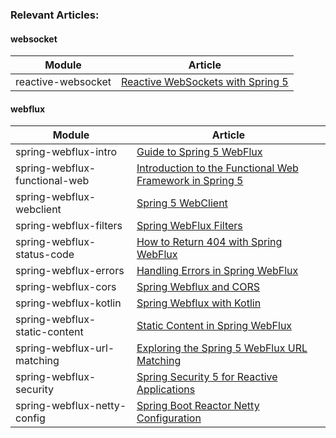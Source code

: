 ### Relevant Articles: 


#### websocket

Module | Article
--|--
reactive-websocket | [Reactive WebSockets with Spring 5](http://www.baeldung.com/spring-5-reactive-websockets)




#### webflux

Module | Article
--|--
spring-webflux-intro | [Guide to Spring 5 WebFlux](https://www.baeldung.com/spring-webflux)
spring-webflux-functional-web | [Introduction to the Functional Web Framework in Spring 5](https://www.baeldung.com/spring-5-functional-web)
spring-webflux-webclient | [Spring 5 WebClient](https://www.baeldung.com/spring-5-webclient)
spring-webflux-filters | [Spring WebFlux Filters](https://www.baeldung.com/spring-webflux-filters)
spring-webflux-status-code | [How to Return 404 with Spring WebFlux](https://www.baeldung.com/spring-webflux-404)
spring-webflux-errors | [Handling Errors in Spring WebFlux](https://www.baeldung.com/spring-webflux-errors)
spring-webflux-cors | [Spring Webflux and CORS](https://www.baeldung.com/spring-webflux-cors)
spring-webflux-kotlin | [Spring Webflux with Kotlin](https://www.baeldung.com/spring-webflux-kotlin)
spring-webflux-static-content | [Static Content in Spring WebFlux](https://www.baeldung.com/spring-webflux-static-content)
spring-webflux-url-matching | [Exploring the Spring 5 WebFlux URL Matching](https://www.baeldung.com/spring-5-mvc-url-matching)
spring-webflux-security | [Spring Security 5 for Reactive Applications](https://www.baeldung.com/spring-security-5-reactive)
spring-webflux-netty-config | [Spring Boot Reactor Netty Configuration](https://www.baeldung.com/spring-boot-reactor-netty)